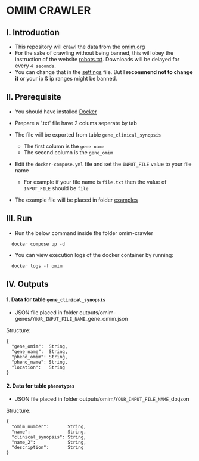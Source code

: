 # OMIM CRAWLER

## I. Introduction

- This repository will crawl the data from the [omim.org](https://www.omim.org/)
- For the sake of crawling without being banned, this will obey the instruction of the website [robots.txt](https://www.omim.org/robots.txt). Downloads will be delayed for every `4 seconds`. 
- You can change that in the [settings](https://github.com/namxle/omim-crawler/blob/main/crawler/settings.py) file. But I <b>recommend not to change it</b> or your ip & ip ranges might be banned.



## II. Prerequisite

- You should have installed [Docker](https://docs.docker.com/engine/install/ubuntu/)

- Prepare a '.txt' file have 2 colums seperate by tab
- The file will be exported from table `gene_clinical_synopsis`
  - The first column is the `gene name`
  - The second column is the `gene_omim`

- Edit the `docker-compose.yml` file and set the `INPUT_FILE` value to your file name
  - For example if your file name is `file.txt` then the value of `INPUT_FILE` should be `file`

- The example file will be placed in folder [examples](https://github.com/namxle/omim-crawler/tree/main/examples)



## III. Run

- Run the below command inside the folder omim-crawler

```
  docker compose up -d
```

- You can view execution logs of the docker container by running:

```
  docker logs -f omim
```


## IV. Outputs

#### 1. Data for table `gene_clinical_synopsis`

- JSON file placed in folder outputs/omim-genes/`YOUR_INPUT_FILE_NAME`_gene_omim.json

Structure: 
```
{ 
  "gene_omim":  String,
  "gene_name":  String,
  "pheno_omim": String,
  "pheno_name": String,
  "location":   String
}
```

#### 2. Data for table `phenotypes`

- JSON file placed in folder outputs/omim/`YOUR_INPUT_FILE_NAME`_db.json

Structure:
```
{
  "omim_number":       String,
  "name":              String,
  "clinical_synopsis": String,
  "name_2":            String,
  "description":       String
}
```



